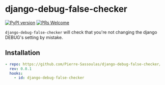 # django-debug-false-checker

[![PyPI version](https://badge.fury.io/py/django-debug-false-checker.svg)](https://badge.fury.io/py/django-debug-false-checker)
[![PRs Welcome](https://img.shields.io/badge/PRs-welcome-brightgreen.svg?style=flat-square)](http://makeapullrequest.com)

`django-debug-false-checker` will check that you're not changing the django DEBUG's
setting by mistake.

## Installation

```yaml
- repo: https://github.com/Pierre-Sassoulas/django-debug-false-checker/
  rev: 0.0.1
  hooks:
    - id: django-debug-false-checker
```
